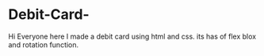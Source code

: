 # Debit-Card-
Hi Everyone here I made a debit card using html and css.
its has of flex blox and rotation function.
